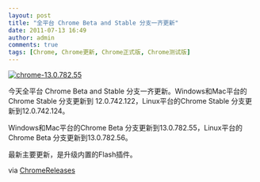 ```yaml
---
layout: post
title: "全平台 Chrome Beta and Stable 分支一齐更新"
date: 2011-07-13 16:49
author: admin
comments: true
tags: [Chrome, Chrome更新, Chrome正式版, Chrome测试版]
---
```

<a href="http://img.chromi.org/2011/07/chrome-13.0.782.55.png">![](http://img.chromi.org/2011/07/chrome-13.0.782.55.png "chrome-13.0.782.55")</a>

今天全平台 Chrome Beta and Stable 分支一齐更新。Windows和Mac平台的Chrome Stable 分支更新到 12.0.742.122，Linux平台的Chrome Stable 分支更新到12.0.742.124。

Windows和Mac平台的Chrome Beta 分支更新到13.0.782.55，Linux平台的Chrome Beta 分支更新到13.0.782.56。

最新主要更新，是升级内置的Flash插件。

via <a href="http://googlechromereleases.blogspot.com/2011/07/beta-and-stable-channel-update.html?utm_source=feedburner&amp;utm_medium=feed&amp;utm_campaign=Feed%3A+GoogleChromeReleases+%28Google+Chrome+Releases%29" target="_blank">ChromeReleases</a>
